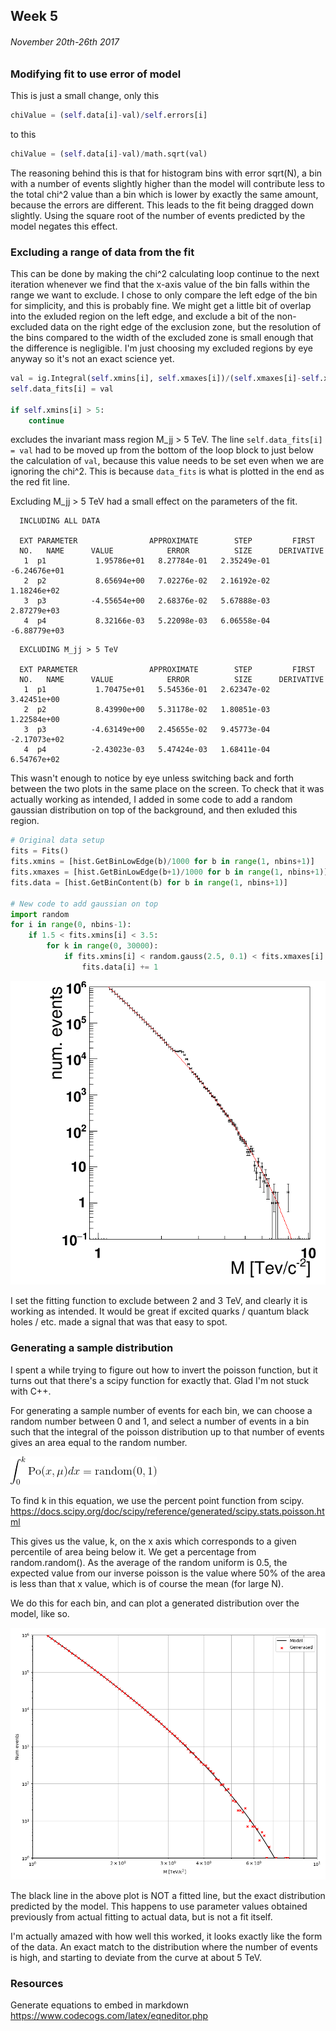 ## Week 5
###### November 20th-26th 2017

### Modifying fit to use error of model

This is just a small change, only this

```python
chiValue = (self.data[i]-val)/self.errors[i]
```

to this

```python
chiValue = (self.data[i]-val)/math.sqrt(val)
```

The reasoning behind this is that for histogram bins with error sqrt(N),
a bin with a number of events slightly higher than the model will contribute
less to the total chi^2 value than a bin which is lower by exactly the same amount,
because the errors are different. This leads to the fit being dragged down slightly.
Using the square root of the number of events predicted by the model negates this effect.

### Excluding a range of data from the fit

This can be done by making the chi^2 calculating loop continue to the next iteration
whenever we find that the x-axis value of the bin falls within the range
we want to exclude. I chose to only compare the left edge of the bin for simplicity,
and this is probably fine. We might get a little bit of overlap into the exluded region
on the left edge, and exclude a bit of the non-excluded data on the right edge of
the exclusion zone, but the resolution of the bins compared to the width of the
excluded zone is small enough that the difference is negligible. I'm just choosing my
excluded regions by eye anyway so it's not an exact science yet.

```python
val = ig.Integral(self.xmins[i], self.xmaxes[i])/(self.xmaxes[i]-self.xmins[i])
self.data_fits[i] = val

if self.xmins[i] > 5:
    continue
```

excludes the invariant mass region M_jj > 5 TeV. The line `self.data_fits[i] = val`
had to be moved up from the bottom of the loop block to just below the calculation
of `val`, because this value needs to be set even when we are ignoring the chi^2.
This is because `data_fits` is what is plotted in the end as the red fit line.

Excluding M_jj > 5 TeV had a small effect on the parameters of the fit.

```
  INCLUDING ALL DATA

  EXT PARAMETER                APPROXIMATE        STEP         FIRST
  NO.   NAME      VALUE            ERROR          SIZE      DERIVATIVE
   1  p1           1.95786e+01   8.27784e-01   2.35249e-01  -6.24676e+01
   2  p2           8.65694e+00   7.02276e-02   2.16192e-02   1.18246e+02
   3  p3          -4.55654e+00   2.68376e-02   5.67888e-03   2.87279e+03
   4  p4           8.32166e-03   5.22098e-03   6.06558e-04  -6.88779e+03
```

```
  EXCLUDING M_jj > 5 TeV

  EXT PARAMETER                APPROXIMATE        STEP         FIRST
  NO.   NAME      VALUE            ERROR          SIZE      DERIVATIVE
   1  p1           1.70475e+01   5.54536e-01   2.62347e-02   3.42451e+00
   2  p2           8.43990e+00   5.31178e-02   1.80851e-03   1.22584e+00
   3  p3          -4.63149e+00   2.45655e-02   9.45773e-04  -2.17073e+02
   4  p4          -2.43023e-03   5.47424e-03   1.68411e-04   6.54767e+02
```

This wasn't enough to notice by eye unless switching back and forth between the two plots
in the same place on the screen. To check that it was actually working as intended, I
added in some code to add a random gaussian distribution on top of the background,
and then exluded this region.

```python
# Original data setup
fits = Fits()
fits.xmins = [hist.GetBinLowEdge(b)/1000 for b in range(1, nbins+1)]
fits.xmaxes = [hist.GetBinLowEdge(b+1)/1000 for b in range(1, nbins+1)]
fits.data = [hist.GetBinContent(b) for b in range(1, nbins+1)]

# New code to add gaussian on top
import random
for i in range(0, nbins-1):
    if 1.5 < fits.xmins[i] < 3.5:
        for k in range(0, 30000):
            if fits.xmins[i] < random.gauss(2.5, 0.1) < fits.xmaxes[i]:
                fits.data[i] += 1
```

![image](https://github.com/H4rtland/masters/blob/master/week5/imgs/output_gauss.png "")

I set the fitting function to exclude between 2 and 3 TeV, and clearly it is working
as intended. It would be great if excited quarks / quantum black holes / etc. made
a signal that was that easy to spot. 

### Generating a sample distribution

I spent a while trying to figure out how to invert the poisson function, but it turns out that
there's a scipy function for exactly that. Glad I'm not stuck with C++.

For generating a sample number of events for each bin, we can choose a random number between 0 and 1,
and select a number of events in a bin such that the integral of the poisson distribution up to
that number of events gives an area equal to the random number.

![image](https://github.com/H4rtland/masters/blob/master/week5/imgs/eqn1.png "")

To find k in this equation, we use the percent point function from scipy.  
https://docs.scipy.org/doc/scipy/reference/generated/scipy.stats.poisson.html

This gives us the value, k, on the x axis which corresponds to a given percentile of area being below it.
We get a percentage from random.random(). As the average of the random uniform is 0.5, the expected
value from our inverse poisson is the value where 50% of the area is less than that x value, which is
of course the mean (for large N).

We do this for each bin, and can plot a generated distribution over the model, like so.

![image](https://github.com/H4rtland/masters/blob/master/week5/distribution_generator/generated_dist.png "")

The black line in the above plot is NOT a fitted line, but the exact distribution predicted by the model.
This happens to use parameter values obtained previously from actual fitting to actual data, but is not a
fit itself.

I'm actually amazed with how well this worked, it looks exactly like the form of the data. An exact match to
the distribution where the number of events is high, and starting to deviate from the curve at about
5 TeV.

### Resources

Generate equations to embed in markdown  
https://www.codecogs.com/latex/eqneditor.php
